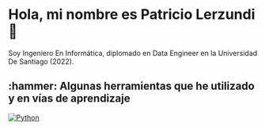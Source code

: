 # Hola, mi nombre es Patricio Lerzundi 👋

Soy Ingeniero En Informática, diplomado en Data Engineer en la Universidad De Santiago (2022).

<h2> :hammer:  Algunas herramientas que he utilizado y en vías de aprendizaje </h2>

[![Python](https://img.shields.io/badge/Python-yellow?style=for-the-badge&logo=python&logoColor=white&labelColor=101010)]()
